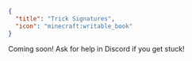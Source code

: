 ```json
{
  "title": "Trick Signatures",
  "icon": "minecraft:writable_book"
}
```

Coming soon! Ask for help in Discord if you get stuck!
